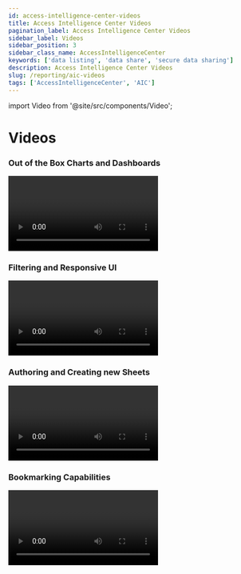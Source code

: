 ```yaml
---
id: access-intelligence-center-videos
title: Access Intelligence Center Videos
pagination_label: Access Intelligence Center Videos
sidebar_label: Videos
sidebar_position: 3
sidebar_class_name: AccessIntelligenceCenter
keywords: ['data listing', 'data share', 'secure data sharing']
description: Access Intelligence Center Videos
slug: /reporting/aic-videos
tags: ['AccessIntelligenceCenter', 'AIC']
---
```


import Video from '@site/src/components/Video';

# Videos

### Out of the Box Charts and Dashboards

<Video source="//play.vidyard.com/Jd8waVWCZm3bZcNjJhRF2n.html?" container="vidyard" ></Video>

### Filtering and Responsive UI

<Video source="//play.vidyard.com/frpStJBTV8xeQaE95wmbHp.html?" container="vidyard" ></Video>

### Authoring and Creating new Sheets

<Video source="//play.vidyard.com/1j49GXFzu8Tr5ZmyLEUxam.html?" container="vidyard" ></Video>

### Bookmarking Capabilities

<Video source="//play.vidyard.com/Sk9EaFTUcwKXRQ4efvsyKF.html?" container="vidyard" ></Video>
